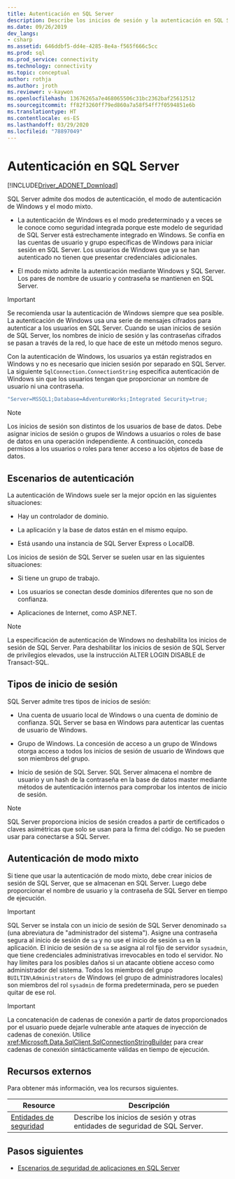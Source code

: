 ```yaml
---
title: Autenticación en SQL Server
description: Describe los inicios de sesión y la autenticación en SQL Server y proporciona vínculos a recursos adicionales.
ms.date: 09/26/2019
dev_langs:
- csharp
ms.assetid: 646ddbf5-dd4e-4285-8e4a-f565f666c5cc
ms.prod: sql
ms.prod_service: connectivity
ms.technology: connectivity
ms.topic: conceptual
author: rothja
ms.author: jroth
ms.reviewer: v-kaywon
ms.openlocfilehash: 13676265a7e468065506c31bc2362baf25612512
ms.sourcegitcommit: ff82f3260ff79ed860a7a58f54ff7f0594851e6b
ms.translationtype: HT
ms.contentlocale: es-ES
ms.lasthandoff: 03/29/2020
ms.locfileid: "78897049"
---
```

# <a name="authentication-in-sql-server"></a>Autenticación en SQL Server

[!INCLUDE[Driver_ADONET_Download](../../../includes/driver_adonet_download.md)]

SQL Server admite dos modos de autenticación, el modo de autenticación de Windows y el modo mixto.  
  
- La autenticación de Windows es el modo predeterminado y a veces se le conoce como seguridad integrada porque este modelo de seguridad de SQL Server está estrechamente integrado en Windows. Se confía en las cuentas de usuario y grupo específicas de Windows para iniciar sesión en SQL Server. Los usuarios de Windows que ya se han autenticado no tienen que presentar credenciales adicionales.  
  
- El modo mixto admite la autenticación mediante Windows y SQL Server. Los pares de nombre de usuario y contraseña se mantienen en SQL Server.  
  
> [!IMPORTANT]
> Se recomienda usar la autenticación de Windows siempre que sea posible. La autenticación de Windows usa una serie de mensajes cifrados para autenticar a los usuarios en SQL Server. Cuando se usan inicios de sesión de SQL Server, los nombres de inicio de sesión y las contraseñas cifrados se pasan a través de la red, lo que hace de este un método menos seguro.  
  
Con la autenticación de Windows, los usuarios ya están registrados en Windows y no es necesario que inicien sesión por separado en SQL Server. La siguiente `SqlConnection.ConnectionString` especifica autenticación de Windows sin que los usuarios tengan que proporcionar un nombre de usuario ni una contraseña.  
  
```csharp
"Server=MSSQL1;Database=AdventureWorks;Integrated Security=true;  
```  
  
> [!NOTE]
> Los inicios de sesión son distintos de los usuarios de base de datos. Debe asignar inicios de sesión o grupos de Windows a usuarios o roles de base de datos en una operación independiente. A continuación, conceda permisos a los usuarios o roles para tener acceso a los objetos de base de datos.  
  
## <a name="authentication-scenarios"></a>Escenarios de autenticación  
La autenticación de Windows suele ser la mejor opción en las siguientes situaciones:  
  
- Hay un controlador de dominio.  
  
- La aplicación y la base de datos están en el mismo equipo.  
  
- Está usando una instancia de SQL Server Express o LocalDB.  
  
Los inicios de sesión de SQL Server se suelen usar en las siguientes situaciones:  
  
- Si tiene un grupo de trabajo.  
  
- Los usuarios se conectan desde dominios diferentes que no son de confianza.  
  
- Aplicaciones de Internet, como ASP.NET.  
  
> [!NOTE]
> La especificación de autenticación de Windows no deshabilita los inicios de sesión de SQL Server. Para deshabilitar los inicios de sesión de SQL Server de privilegios elevados, use la instrucción ALTER LOGIN DISABLE de Transact-SQL.  
  
## <a name="login-types"></a>Tipos de inicio de sesión  
SQL Server admite tres tipos de inicios de sesión:  
  
- Una cuenta de usuario local de Windows o una cuenta de dominio de confianza. SQL Server se basa en Windows para autenticar las cuentas de usuario de Windows.  
  
- Grupo de Windows. La concesión de acceso a un grupo de Windows otorga acceso a todos los inicios de sesión de usuario de Windows que son miembros del grupo.  
  
- Inicio de sesión de SQL Server. SQL Server almacena el nombre de usuario y un hash de la contraseña en la base de datos master mediante métodos de autenticación internos para comprobar los intentos de inicio de sesión.  
  
> [!NOTE]
> SQL Server proporciona inicios de sesión creados a partir de certificados o claves asimétricas que solo se usan para la firma del código. No se pueden usar para conectarse a SQL Server.  
  
## <a name="mixed-mode-authentication"></a>Autenticación de modo mixto  
Si tiene que usar la autenticación de modo mixto, debe crear inicios de sesión de SQL Server, que se almacenan en SQL Server. Luego debe proporcionar el nombre de usuario y la contraseña de SQL Server en tiempo de ejecución.  
  
> [!IMPORTANT]
> SQL Server se instala con un inicio de sesión de SQL Server denominado `sa` (una abreviatura de "administrador del sistema"). Asigne una contraseña segura al inicio de sesión de `sa` y no use el inicio de sesión `sa` en la aplicación. El inicio de sesión de `sa` se asigna al rol fijo de servidor `sysadmin`, que tiene credenciales administrativas irrevocables en todo el servidor. No hay límites para los posibles daños si un atacante obtiene acceso como administrador del sistema. Todos los miembros del grupo `BUILTIN\Administrators` de Windows (el grupo de administradores locales) son miembros del rol `sysadmin` de forma predeterminada, pero se pueden quitar de ese rol.  
  
> [!IMPORTANT]
> La concatenación de cadenas de conexión a partir de datos proporcionados por el usuario puede dejarle vulnerable ante ataques de inyección de cadenas de conexión. Utilice <xref:Microsoft.Data.SqlClient.SqlConnectionStringBuilder> para crear cadenas de conexión sintácticamente válidas en tiempo de ejecución. 
  
## <a name="external-resources"></a>Recursos externos  
Para obtener más información, vea los recursos siguientes.  
  
|Resource|Descripción|  
|--------------|-----------------|  
|[Entidades de seguridad](../../../relational-databases/security/authentication-access/principals-database-engine.md)|Describe los inicios de sesión y otras entidades de seguridad de SQL Server.|  
  
## <a name="next-steps"></a>Pasos siguientes
- [Escenarios de seguridad de aplicaciones en SQL Server](application-security-scenarios-sql-server.md)
